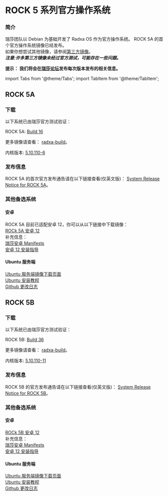 ﻿---
sidebar_label: '官方操作系统'
sidebar_position: 2
---

# ROCK 5 系列官方操作系统

### 简介

瑞莎团队以 Debian 为基础开发了 Radxa OS 作为官方操作系统。 ROCK 5A 的首个官方操作系统镜像已经发布。  
如果你想尝试其他镜像，请参阅[第三方镜像](/rock5/alt-os)。  
***注意:许多第三方镜像未经过官方测试，可能存在一些问题。***

**提示： 我们将会在[瑞莎论坛](https://forum.radxa.com/)发布每次版本发布的相关信息。**  

import Tabs from '@theme/Tabs';
import TabItem from '@theme/TabItem';

<Tabs>
<TabItem value="ROCK 5A" label="ROCK 5A" default>

## ROCK 5A

### 下载

以下系统已由瑞莎官方测试验证：   

ROCK 5A: [Build 16](https://github.com/radxa-build/rock-5a/releases/download/b16/rock-5a_debian_bullseye_kde_b16.img.xz)  

更多镜像请查看： [radxa-build](https://github.com/radxa-build/rock-5a/releases/tag/b16)。  

内核版本: [5.10.110-6](https://github.com/radxa-pkg/linux-rockchip/releases/tag/5.10.110-6)  

### 发布信息

ROCK 5A 的首次官方发布通告请在以下链接查看(仅英文版)： 
[System Release Notice for ROCK 5A](https://forum.radxa.com/t/230428-system-release-notice-for-rock-5a/16275)。 

### 其他备选系统

#### 安卓

ROCK 5A 目前已适配安卓 12，你可以从以下链接中下载镜像：  
[ROCk 5A 安卓 12](https://github.com/radxa/manifests/releases/tag/Android12_rk12)  
补充信息：  
[瑞莎安卓 Manifests](https://github.com/radxa/manifests)  
[安卓 12 安装指导](https://wiki.radxa.com/Rock5/guide/android12)

#### Ubuntu 服务端

[Ubuntu 服务端镜像下载页面](https://github.com/radxa-build/rock-5a/releases)  
[Ubuntu 安装教程](https://wiki.radxa.com/Rock5/linux/ubuntu)  
[Github 更改日志](https://github.com/radxa/debos-radxa/releases/latest)


</TabItem>
<TabItem value="ROCK 5B" label="ROCK 5B">

## ROCK 5B

### 下载

以下系统已由瑞莎官方测试验证： 

ROCK 5B: [Build 36](https://github.com/radxa-build/rock-5b/releases/download/b36/rock-5b_debian_bullseye_kde_b36.img.xz)

更多镜像请查看： [radxa-build](https://github.com/radxa-build/rock-5b/releases/tag/b36)。  

内核版本: [5.10.110-11](https://github.com/radxa-pkg/linux-rockchip/releases/tag/5.10.110-11)

### 发布信息

ROCK 5B 的官方发布通告请在以下链接查看(仅英文版)： 
[System Release Notice for ROCK 5B](https://forum.radxa.com/t/230526-system-release-notice-for-rock-5b/16809)。 

### 其他备选系统

#### 安卓
  
[ROCk 5B 安卓 12](https://github.com/radxa/manifests/releases/tag/Rock-android12-20230315)  
补充信息：  
[瑞莎安卓 Manifests](https://github.com/radxa/manifests)  
[安卓 12 安装指导](https://wiki.radxa.com/Rock5/guide/android12)

#### Ubuntu 服务端

[Ubuntu 服务端镜像下载页面](https://github.com/radxa-build/rock-5b/releases)  
[Ubuntu 安装教程](https://wiki.radxa.com/Rock5/linux/ubuntu)  
[Github 更改日志](https://github.com/radxa/debos-radxa/releases/latest)

</TabItem>
</Tabs>

